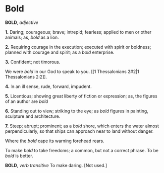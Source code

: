 # Bold

**BOLD**, _adjective_

**1.** Daring; courageous; brave; intrepid; fearless; applied to men or other animals; as, _bold_ as a lion.

**2.** Requiring courage in the execution; executed with spirit or boldness; planned with courage and spirit; as a _bold_ enterprise.

**3.** Confident; not timorous.

We were _bold_ in our God to speak to you. [[1 Thessalonians 2#2|1 Thessalonians 2:2]].

**4.** In an ill sense, rude, forward, impudent.

**5.** Licentious; showing great liberty of fiction or expression; as, the figures of an author are _bold_

**6.** Standing out to view; striking to the eye; as _bold_ figures in painting, sculpture and architecture.

**7.** Steep; abrupt; prominent; as a _bold_ shore, which enters the water almost perpendicularly, so that ships can approach near to land without danger.

Where the _bold_ cape its warning forehead rears.

To make _bold_ to take freedoms; a common, but not a correct phrase. To be _bold_ is better.

**BOLD**, _verb transitive_ To make daring. \[Not used.\]